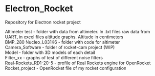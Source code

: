 # Electron_Rocket
Repository for Electron rocket project

Altimeter test - folder with data from altimeter. In .txt files raw data from UART, in excel files altitude graphs. Altitude in centimeters  
BMP_280 Nucleo_L031K6 - folder with code for altimeter  
Camera_Software - folder of rocket-cam project (WIP)  
Model - folder with 3D models of each detail  
Filter_xx - graphs of test of different noise filters  
Real-Rockets_RD1-20-5 - profile of Real Rockets engine for OpenRocket  
Rocket_project - OpenRocket file of my rocket configuration  
